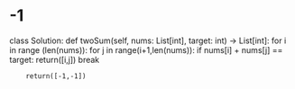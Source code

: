 # -1

class Solution:
    def twoSum(self, nums: List[int], target: int) -> List[int]:
        for i in range (len(nums)):
            for j in range(i+1,len(nums)):
                if nums[i] + nums[j] == target:
                    return([i,j])
                    break

        return([-1,-1])
